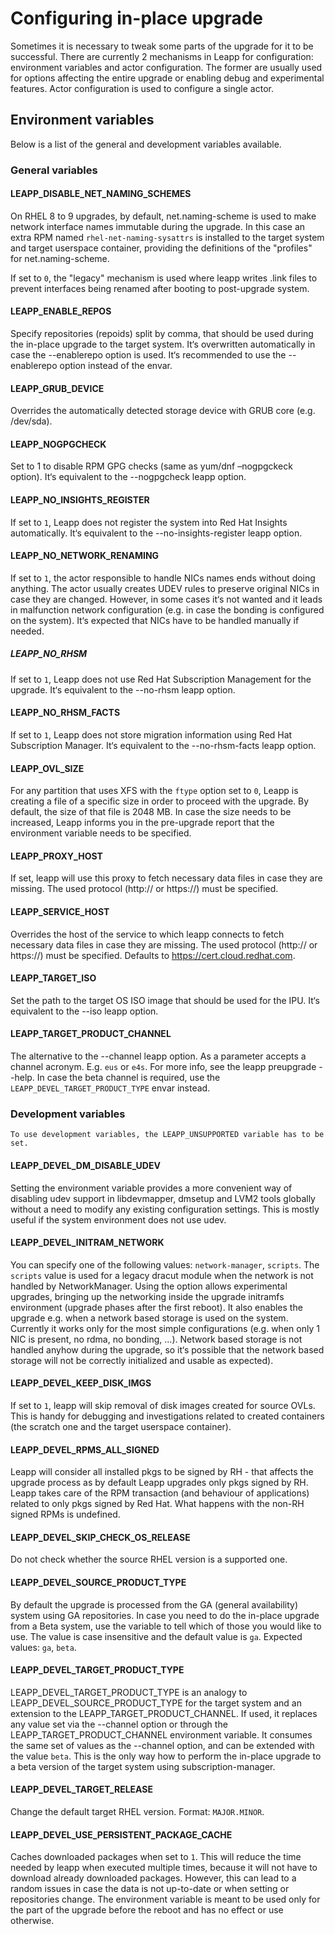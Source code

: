 # Configuring in-place upgrade
Sometimes it is necessary to tweak some parts of the upgrade for it to be successful. There are currently 2 mechanisms in Leapp for configuration: environment variables and actor configuration. The former are usually used for options affecting the entire upgrade or enabling debug and experimental features. Actor configuration is used to configure a single actor.

## Environment variables
Below is a list of the general and development variables available.
### General variables

#### LEAPP_DISABLE_NET_NAMING_SCHEMES
On RHEL 8 to 9 upgrades, by default, net.naming-scheme is used to make network interface names immutable during the upgrade. In this case an extra RPM named `rhel-net-naming-sysattrs` is installed to the target system and target userspace container, providing the definitions of the "profiles" for net.naming-scheme.

If set to `0`, the "legacy" mechanism is used where leapp writes .link files to prevent interfaces being renamed
after booting to post-upgrade system.

#### LEAPP_ENABLE_REPOS
Specify repositories (repoids) split by comma, that should be used during the in-place upgrade to the target system. It‘s overwritten automatically in case the --enablerepo option is used. It‘s recommended to use the --enablerepo option instead of the envar.

#### LEAPP_GRUB_DEVICE
Overrides the automatically detected storage device with GRUB core (e.g. /dev/sda).

#### LEAPP_NOGPGCHECK
Set to 1 to disable RPM GPG checks (same as yum/dnf –nogpgckeck option). It‘s equivalent to the --nogpgcheck leapp option.

#### LEAPP_NO_INSIGHTS_REGISTER
If set to `1`, Leapp does not register the system into Red Hat Insights automatically. It‘s equivalent to the --no-insights-register leapp option.

#### LEAPP_NO_NETWORK_RENAMING
If set to `1`, the actor responsible to handle NICs names ends without doing anything. The actor usually creates UDEV rules to preserve original NICs in case they are changed. However, in some cases it‘s not wanted and it leads in malfunction network configuration (e.g. in case the bonding is configured on the system). It‘s expected that NICs have to be handled manually if needed.

##### LEAPP_NO_RHSM
If set to `1`, Leapp does not use Red Hat Subscription Management for the upgrade. It‘s equivalent to the --no-rhsm leapp option.

#### LEAPP_NO_RHSM_FACTS
If set to `1`, Leapp does not store migration information using Red Hat Subscription Manager. It‘s equivalent to the --no-rhsm-facts leapp option.

#### LEAPP_OVL_SIZE
For any partition that uses XFS with the `ftype` option set to `0`, Leapp is creating a file of a specific size in order to proceed with the upgrade. By default, the size of that file is 2048 MB. In case the size needs to be increased, Leapp informs you in the pre-upgrade report that the environment variable needs to be specified.

#### LEAPP_PROXY_HOST
If set, leapp will use this proxy to fetch necessary data files in case they are missing. The used protocol (http:// or https://) must be specified.

#### LEAPP_SERVICE_HOST
Overrides the host of the service to which leapp connects to fetch necessary data files in case they are missing. The used protocol (http:// or https://) must be specified. Defaults to https://cert.cloud.redhat.com.

#### LEAPP_TARGET_ISO
Set the path to the target OS ISO image that should be used for the IPU. It‘s equivalent to the --iso leapp option.

#### LEAPP_TARGET_PRODUCT_CHANNEL
The alternative to the --channel leapp option. As a parameter accepts a channel acronym. E.g. `eus` or `e4s`. For more info, see the leapp preupgrade --help. In case the beta channel is required, use the `LEAPP_DEVEL_TARGET_PRODUCT_TYPE` envar instead.

### Development variables
```{note}
To use development variables, the LEAPP_UNSUPPORTED variable has to be set.
```

#### LEAPP_DEVEL_DM_DISABLE_UDEV
Setting the environment variable provides a more convenient way of disabling udev support in libdevmapper, dmsetup and LVM2 tools globally without a need to modify any existing configuration settings. This is mostly useful if the system environment does not use udev.

#### LEAPP_DEVEL_INITRAM_NETWORK
You can specify one of the following values: `network-manager`, `scripts`. The `scripts` value is used for a legacy dracut module when the network is not handled by NetworkManager. Using the option allows experimental upgrades, bringing up the networking inside the upgrade initramfs environment (upgrade phases after the first reboot). It also enables the upgrade e.g. when a network based storage is used on the system. Currently it works only for the most simple configurations (e.g. when only 1 NIC is present, no rdma, no bonding, ...). Network based storage is not handled anyhow during the upgrade, so it‘s possible that the network based storage will not be correctly initialized and usable as expected).

#### LEAPP_DEVEL_KEEP_DISK_IMGS
If set to `1`, leapp will skip removal of disk images created for source OVLs. This is handy for debugging and investigations related to created containers (the scratch one and the target userspace container).

#### LEAPP_DEVEL_RPMS_ALL_SIGNED
Leapp will consider all installed pkgs to be signed by RH - that affects the upgrade process as by default Leapp upgrades only pkgs signed by RH. Leapp takes care of the RPM transaction (and behaviour of applications) related to only pkgs signed by Red Hat. What happens with the non-RH signed RPMs is undefined.

#### LEAPP_DEVEL_SKIP_CHECK_OS_RELEASE
Do not check whether the source RHEL version is a supported one.

#### LEAPP_DEVEL_SOURCE_PRODUCT_TYPE
By default the upgrade is processed from the GA (general availability) system using GA repositories. In case you need to do the in-place upgrade from a Beta system, use the variable to tell which of those you would like to use. The value is case insensitive and the default value is `ga`. Expected values: `ga`, `beta`.

#### LEAPP_DEVEL_TARGET_PRODUCT_TYPE
LEAPP_DEVEL_TARGET_PRODUCT_TYPE is an analogy to LEAPP_DEVEL_SOURCE_PRODUCT_TYPE for the target system and an extension to the LEAPP_TARGET_PRODUCT_CHANNEL. If used, it replaces any value set via the --channel option or through the LEAPP_TARGET_PRODUCT_CHANNEL environment variable. It consumes the same set of values as the --channel option, and can be extended with the value `beta`. This is the only way how to perform the in-place upgrade to a beta version of the target system using subscription-manager.

#### LEAPP_DEVEL_TARGET_RELEASE
Change the default target RHEL version. Format: `MAJOR.MINOR`.

#### LEAPP_DEVEL_USE_PERSISTENT_PACKAGE_CACHE
Caches downloaded packages when set to `1`. This will reduce the time needed by leapp when executed multiple times, because it will not have to download already downloaded packages. However, this can lead to a random issues in case the data is not up-to-date or when setting or repositories change. The environment variable is meant to be used only for the part of the upgrade before the reboot and has no effect or use otherwise.
